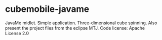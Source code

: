 cubemobile-javame
=================

JavaMe midlet. Simple application. Three-dimensional cube spinning.
Also present the project files from the eclipse MTJ.
Code license: Apache License 2.0